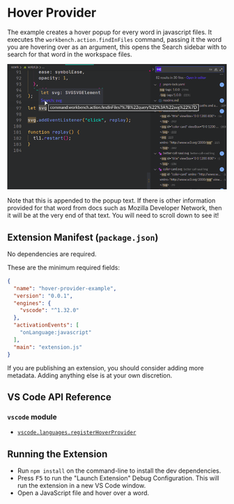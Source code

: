 # Hover Provider

The example creates a hover popup for every word in javascript files. It executes the `workbench.action.findInFiles` command, passing it the word you are hovering over as an argument, this opens the Search sidebar with to search for that word in the workspace files.

![example of hover provider in action](img/screenshot.png)

Note that this is appended to the popup text. If there is other information provided for that word from docs such as Mozilla Developer Network, then it will be at the very end of that text. You will need to scroll down to see it!

## Extension Manifest (`package.json`)

No dependencies are required.

These are the minimum required fields:

```json
{
  "name": "hover-provider-example",
  "version": "0.0.1",
  "engines": {
    "vscode": "^1.32.0"
  },
  "activationEvents": [
    "onLanguage:javascript"
  ],
  "main": "extension.js"
}
```

If you are publishing an extension, you should consider adding more metadata. Adding anything else is at your own discretion.

## VS Code API Reference

### `vscode` module

- [`vscode.languages.registerHoverProvider`](https://code.visualstudio.com/api/references/vscode-api#languages.registerHoverProvider)

## Running the Extension

- Run `npm install` on the command-line to install the dev dependencies.
- Press <kbd>F5</kbd> to run the "Launch Extension" Debug Configuration. This will run the extension in a new VS Code window.
- Open a JavaScript file and hover over a word.
